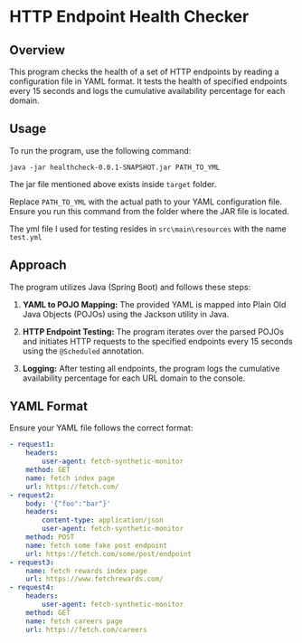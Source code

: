 # HTTP Endpoint Health Checker

## Overview

This program checks the health of a set of HTTP endpoints by reading a configuration file in YAML format. It tests the health of specified endpoints every 15 seconds and logs the cumulative availability percentage for each domain.

## Usage

To run the program, use the following command:

```java -jar healthcheck-0.0.1-SNAPSHOT.jar PATH_TO_YML```

The jar file mentioned above exists inside ```target``` folder.

Replace `PATH_TO_YML` with the actual path to your YAML configuration file. Ensure you run this command from the folder where the JAR file is located.

The yml file I used for testing resides in ```src\main\resources``` with the name ```test.yml```
## Approach


The program utilizes Java (Spring Boot) and follows these steps:

1. **YAML to POJO Mapping:** The provided YAML is mapped into Plain Old Java Objects (POJOs) using the Jackson utility in Java.

2. **HTTP Endpoint Testing:** The program iterates over the parsed POJOs and initiates HTTP requests to the specified endpoints every 15 seconds using the ```@Scheduled``` annotation.

3. **Logging:** After testing all endpoints, the program logs the cumulative availability percentage for each URL domain to the console.

## YAML Format

Ensure your YAML file follows the correct format:

```yaml
- request1:
    headers:
        user-agent: fetch-synthetic-monitor
    method: GET
    name: fetch index page
    url: https://fetch.com/
- request2:
    body: '{"foo":"bar"}'
    headers:
        content-type: application/json
        user-agent: fetch-synthetic-monitor
    method: POST
    name: fetch some fake post endpoint
    url: https://fetch.com/some/post/endpoint
- request3:
    name: fetch rewards index page
    url: https://www.fetchrewards.com/
- request4:
    headers:
        user-agent: fetch-synthetic-monitor
    method: GET
    name: fetch careers page
    url: https://fetch.com/careers
```
